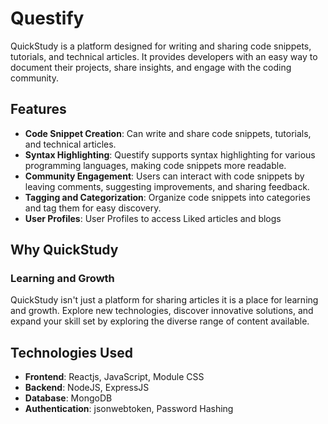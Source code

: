# Questify

QuickStudy is a platform designed for writing and sharing code snippets, tutorials, and technical articles. It provides developers with an easy way to document their projects, share insights, and engage with the coding community.


## Features

- **Code Snippet Creation**: Can write and share code snippets, tutorials, and technical articles.
- **Syntax Highlighting**: Questify supports syntax highlighting for various programming languages, making code snippets more readable.
- **Community Engagement**: Users can interact with code snippets by leaving comments, suggesting improvements, and sharing feedback.
- **Tagging and Categorization**: Organize code snippets into categories and tag them for easy discovery.
- **User Profiles**: User Profiles to access Liked articles and blogs

## Why QuickStudy

### Learning and Growth

QuickStudy isn't just a platform for sharing articles it is a place for learning and growth. Explore new technologies, discover innovative solutions, and expand your skill set by exploring the diverse range of content available.

## Technologies Used

- **Frontend**: Reactjs, JavaScript, Module CSS
- **Backend**: NodeJS, ExpressJS
- **Database**: MongoDB
- **Authentication**: jsonwebtoken, Password Hashing

 
 
